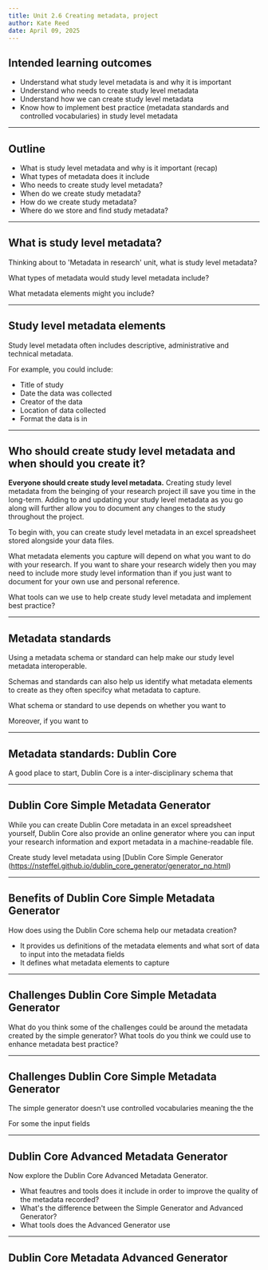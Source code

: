 ```yaml
---
title: Unit 2.6 Creating metadata, project
author: Kate Reed
date: April 09, 2025
---
```


## Intended learning outcomes 

- Understand what study level metadata is and why it is important
- Understand who needs to create study level metadata
- Understand how we can create study level metadata
- Know how to implement best practice (metadata standards and controlled vocabularies) in study level metadata

---
## Outline

- What is study level metadata and why is it important (recap)
- What types of metadata does it include
- Who needs to create study level metadata?
- When do we create study metadata?
- How do we create study metadata?
- Where do we store and find study metadata?

---
## What is study level metadata?

Thinking about to 'Metadata in research' unit, what is study level metadata?

What types of metadata would study level metadata include? 

What metadata elements might you include?

---
## Study level metadata elements

Study level metadata often includes descriptive, administrative and technical metadata.

For example, you could include: 

- Title of study
- Date the data was collected
- Creator of the data
- Location of data collected
- Format the data is in

---
## Who should create study level metadata and when should you create it?

**Everyone should create study level metadata.** Creating study level metadata from the beinging of your research project ill save you time in the long-term. Adding to and updating your study level metadata as you go along will further allow you to document any changes to the study throughout the project.

To begin with, you can create study level metadata in an excel spreadsheet stored alongside your data files.

What metadata elements you capture will depend on what you want to do with your research. If you want to share your research widely then you may need to include more study level information than if you just want to document for your own use and personal reference.

What tools can we use to help create study level metadata and implement best practice?

---
## Metadata standards

Using a metadata schema or standard can help make our study level metadata interoperable.

Schemas and standards can also help us identify what metadata elements to create as they often specifcy what metadata to capture.

What schema or standard to use depends on whether you want to 

Moreover, if you want to 

---
## Metadata standards: Dublin Core

A good place to start, Dublin Core is a inter-disciplinary schema that 

---
## Dublin Core Simple Metadata Generator

While you can create Dublin Core metadata in an excel spreadsheet yourself, Dublin Core also provide an online generator where you can input your research information and export metadata in a machine-readable file. 

Create study level metadata using [Dublin Core Simple Generator (https://nsteffel.github.io/dublin_core_generator/generator_nq.html)

---
## Benefits of Dublin Core Simple Metadata Generator 

How does using the Dublin Core schema help our metadata creation?

- It provides us definitions of the metadata elements and what sort of data to input into the metadata fields
- It defines what metadata elements to capture 

---
## Challenges Dublin Core Simple Metadata Generator

What do you think some of the challenges could be around the metadata created by the simple generator?
What tools do you think we could use to enhance metadata best practice?

---
## Challenges Dublin Core Simple Metadata Generator

The simple generator doesn't use controlled vocabularies meaning the the 

For some the input fields 

---
## Dublin Core Advanced Metadata Generator

Now explore the Dublin Core Advanced Metadata Generator. 

- What feautres and tools does it include in order to improve the quality of the metadata recorded?
- What's the difference between the Simple Generator and Advanced Generator?
- What tools does the Advanced Generator use

---
## Dublin Core Metadata Advanced Generator

